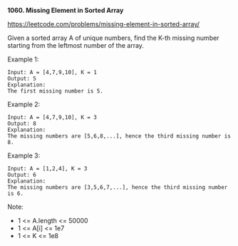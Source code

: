 **1060. Missing Element in Sorted Array**

https://leetcode.com/problems/missing-element-in-sorted-array/

Given a sorted array A of unique numbers, find the K-th missing number starting from the leftmost number of the array.

 

Example 1:

    Input: A = [4,7,9,10], K = 1
    Output: 5
    Explanation: 
    The first missing number is 5.
Example 2:

    Input: A = [4,7,9,10], K = 3
    Output: 8
    Explanation: 
    The missing numbers are [5,6,8,...], hence the third missing number is 8.
Example 3:

    Input: A = [1,2,4], K = 3
    Output: 6
    Explanation: 
    The missing numbers are [3,5,6,7,...], hence the third missing number is 6.
 

Note:

- 1 <= A.length <= 50000
- 1 <= A[i] <= 1e7
- 1 <= K <= 1e8